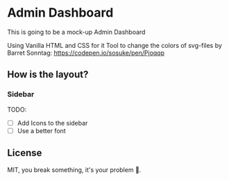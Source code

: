 # Admin Dashboard

This is going to be a mock-up Admin Dashboard

Using Vanilla HTML and CSS for it
Tool to change the colors of svg-files by Barret Sonntag:
https://codepen.io/sosuke/pen/Pjoqqp
## How is the layout?
### Sidebar
TODO:
+ [ ] Add Icons to the sidebar
+ [ ] Use a better font

## License

MIT, you break something, it's your problem 🤡.
